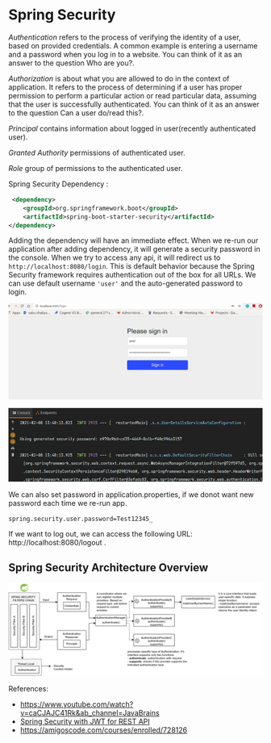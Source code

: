 # Spring Security #

*Authentication* refers to the process of verifying the identity of a user, based on provided credentials. A common
example is entering a username and a password when you log in to a website. You can think of it as an answer to 
the question Who are you?.

*Authorization* is about what you are allowed to do in the context of application. It refers to the process of 
determining if a user has proper permission to perform a particular action or read particular data, assuming that 
the user is successfully authenticated. You can think of it as an answer to the question Can a user do/read this?.

*Principal* contains information about logged in user(recently authenticated user).

*Granted Authority* permissions of authenticated user.

*Role* group of permissions to the authenticated user.

Spring Security Dependency :
```xml
 <dependency>
    <groupId>org.springframework.boot</groupId>
    <artifactId>spring-boot-starter-security</artifactId>
</dependency>
```
Adding the dependency will have an immediate effect. When we re-run our application after adding dependency, it will
generate a security password in the console. When we try to access any api, it will redirect us to  
`http://localhost:8080/login`. This is default behavior because the Spring Security framework requires authentication
out of the box for all URLs. We can use default username `'user'` and the auto-generated password to login.

![Alt text](./spring-login.jpg?raw=true "Title")

![Alt text](./spring-password.jpg?raw=true "Title")

We can also set password in application.properties, if we donot want new password each time we re-run app.
```properties
spring.security.user.password=Test12345_
```
If we want to log out, we can access the following URL: http://localhost:8080/logout .


## Spring Security Architecture Overview ##

![Alt text](./Auth.png?raw=true "Title")

References:

- https://www.youtube.com/watch?v=caCJAJC41Rk&ab_channel=JavaBrains
- [Spring Security with JWT for REST API](https://www.toptal.com/spring/spring-security-tutorial)
- https://amigoscode.com/courses/enrolled/728126
